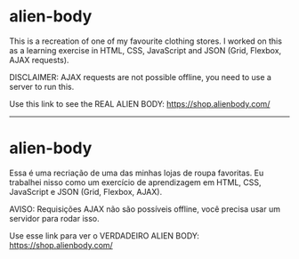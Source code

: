 # alien-body
This is a recreation of one of my favourite clothing stores. I worked on this as a learning exercise in HTML, CSS, JavaScript and JSON (Grid, Flexbox, AJAX requests).

DISCLAIMER: AJAX requests are not possible offline, you need to use a server to run this.


Use this link to see the REAL ALIEN BODY:
https://shop.alienbody.com/

___________________________________________________________________________________________________________________________________
# alien-body
Essa é uma recriação de uma das minhas lojas de roupa favoritas. Eu trabalhei nisso como um exercício de aprendizagem em HTML, CSS, JavaScript e JSON (Grid, Flexbox, AJAX).

AVISO: Requisições AJAX não são possíveis offline, você precisa usar um servidor para rodar isso.

Use esse link para ver o VERDADEIRO ALIEN BODY:
https://shop.alienbody.com/
